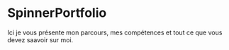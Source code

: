# SpinnerPortfolio
Ici je vous présente mon parcours, mes compétences et tout ce que vous devez saavoir sur moi.
